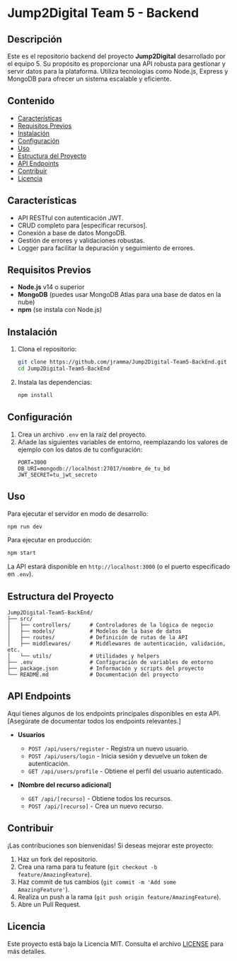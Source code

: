 # Jump2Digital Team 5 - Backend

## Descripción
Este es el repositorio backend del proyecto **Jump2Digital** desarrollado por el equipo 5. Su propósito es proporcionar una API robusta para gestionar y servir datos para la plataforma. Utiliza tecnologías como Node.js, Express y MongoDB para ofrecer un sistema escalable y eficiente.

## Contenido
- [Características](#características)
- [Requisitos Previos](#requisitos-previos)
- [Instalación](#instalación)
- [Configuración](#configuración)
- [Uso](#uso)
- [Estructura del Proyecto](#estructura-del-proyecto)
- [API Endpoints](#api-endpoints)
- [Contribuir](#contribuir)
- [Licencia](#licencia)

## Características
- API RESTful con autenticación JWT.
- CRUD completo para [especificar recursos].
- Conexión a base de datos MongoDB.
- Gestión de errores y validaciones robustas.
- Logger para facilitar la depuración y seguimiento de errores.

## Requisitos Previos
- **Node.js** v14 o superior
- **MongoDB** (puedes usar MongoDB Atlas para una base de datos en la nube)
- **npm** (se instala con Node.js)

## Instalación
1. Clona el repositorio:
   ```bash
   git clone https://github.com/jramma/Jump2Digital-Team5-BackEnd.git
   cd Jump2Digital-Team5-BackEnd
   ```

2. Instala las dependencias:
   ```bash
   npm install
   ```

## Configuración
1. Crea un archivo `.env` en la raíz del proyecto.
2. Añade las siguientes variables de entorno, reemplazando los valores de ejemplo con los datos de tu configuración:
   ```plaintext
   PORT=3000
   DB_URI=mongodb://localhost:27017/nombre_de_tu_bd
   JWT_SECRET=tu_jwt_secreto
   ```

## Uso
Para ejecutar el servidor en modo de desarrollo:
```bash
npm run dev
```

Para ejecutar en producción:
```bash
npm start
```

La API estará disponible en `http://localhost:3000` (o el puerto especificado en `.env`).

## Estructura del Proyecto
```plaintext
Jump2Digital-Team5-BackEnd/
├── src/
│   ├── controllers/      # Controladores de la lógica de negocio
│   ├── models/           # Modelos de la base de datos
│   ├── routes/           # Definición de rutas de la API
│   ├── middlewares/      # Middlewares de autenticación, validación, etc.
│   └── utils/            # Utilidades y helpers
├── .env                  # Configuración de variables de entorno
├── package.json          # Información y scripts del proyecto
└── README.md             # Documentación del proyecto
```

## API Endpoints
Aquí tienes algunos de los endpoints principales disponibles en esta API. [Asegúrate de documentar todos los endpoints relevantes.]

- **Usuarios**
  - `POST /api/users/register` - Registra un nuevo usuario.
  - `POST /api/users/login` - Inicia sesión y devuelve un token de autenticación.
  - `GET /api/users/profile` - Obtiene el perfil del usuario autenticado.

- **[Nombre del recurso adicional]**
  - `GET /api/[recurso]` - Obtiene todos los recursos.
  - `POST /api/[recurso]` - Crea un nuevo recurso.

## Contribuir
¡Las contribuciones son bienvenidas! Si deseas mejorar este proyecto:
1. Haz un fork del repositorio.
2. Crea una rama para tu feature (`git checkout -b feature/AmazingFeature`).
3. Haz commit de tus cambios (`git commit -m 'Add some AmazingFeature'`).
4. Realiza un push a la rama (`git push origin feature/AmazingFeature`).
5. Abre un Pull Request.

## Licencia
Este proyecto está bajo la Licencia MIT. Consulta el archivo [LICENSE](LICENSE) para más detalles.
